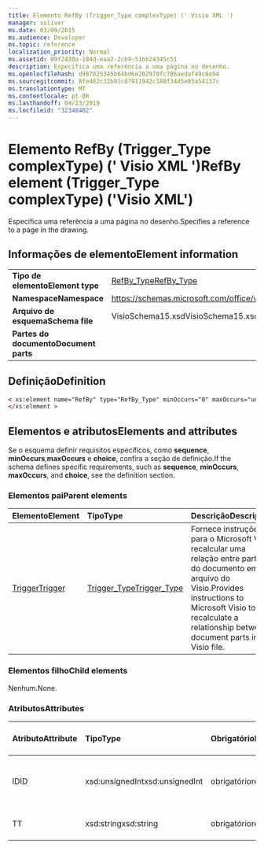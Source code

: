 ```yaml
---
title: Elemento RefBy (Trigger_Type complexType) (' Visio XML ')
manager: soliver
ms.date: 03/09/2015
ms.audience: Developer
ms.topic: reference
localization_priority: Normal
ms.assetid: 09f2430a-184d-eaa2-2cb9-51bb24345c51
description: Especifica uma referência a uma página no desenho.
ms.openlocfilehash: d987825345b64bd6e202970fc786aedaf49c6a94
ms.sourcegitcommit: 8fe462c32b91c87911942c188f3445e85a54137c
ms.translationtype: MT
ms.contentlocale: pt-BR
ms.lasthandoff: 04/23/2019
ms.locfileid: "32348402"
---
```

# <a name="refby-element-triggertype-complextype-visio-xml"></a><span data-ttu-id="790f2-103">Elemento RefBy (Trigger_Type complexType) (' Visio XML ')</span><span class="sxs-lookup"><span data-stu-id="790f2-103">RefBy element (Trigger_Type complexType) ('Visio XML')</span></span>

<span data-ttu-id="790f2-104">Especifica uma referência a uma página no desenho.</span><span class="sxs-lookup"><span data-stu-id="790f2-104">Specifies a reference to a page in the drawing.</span></span>
  
## <a name="element-information"></a><span data-ttu-id="790f2-105">Informações de elemento</span><span class="sxs-lookup"><span data-stu-id="790f2-105">Element information</span></span>

|||
|:-----|:-----|
|<span data-ttu-id="790f2-106">**Tipo de elemento**</span><span class="sxs-lookup"><span data-stu-id="790f2-106">**Element type**</span></span> <br/> |[<span data-ttu-id="790f2-107">RefBy_Type</span><span class="sxs-lookup"><span data-stu-id="790f2-107">RefBy_Type</span></span>](refby_type-complextypevisio-xml.md) <br/> |
|<span data-ttu-id="790f2-108">**Namespace**</span><span class="sxs-lookup"><span data-stu-id="790f2-108">**Namespace**</span></span> <br/> |https://schemas.microsoft.com/office/visio/2012/main  <br/> |
|<span data-ttu-id="790f2-109">**Arquivo de esquema**</span><span class="sxs-lookup"><span data-stu-id="790f2-109">**Schema file**</span></span> <br/> |<span data-ttu-id="790f2-110">VisioSchema15.xsd</span><span class="sxs-lookup"><span data-stu-id="790f2-110">VisioSchema15.xsd</span></span>  <br/> |
|<span data-ttu-id="790f2-111">**Partes do documento**</span><span class="sxs-lookup"><span data-stu-id="790f2-111">**Document parts**</span></span> <br/> ||
   
## <a name="definition"></a><span data-ttu-id="790f2-112">Definição</span><span class="sxs-lookup"><span data-stu-id="790f2-112">Definition</span></span>

```XML
< xs:element name="RefBy" type="RefBy_Type" minOccurs="0" maxOccurs="unbounded" >
</xs:element >
```

## <a name="elements-and-attributes"></a><span data-ttu-id="790f2-113">Elementos e atributos</span><span class="sxs-lookup"><span data-stu-id="790f2-113">Elements and attributes</span></span>

<span data-ttu-id="790f2-114">Se o esquema definir requisitos específicos, como **sequence**, **minOccurs**,**maxOccurs** e **choice**, confira a seção de definição.</span><span class="sxs-lookup"><span data-stu-id="790f2-114">If the schema defines specific requirements, such as **sequence**, **minOccurs**, **maxOccurs**, and **choice**, see the definition section.</span></span> 
  
### <a name="parent-elements"></a><span data-ttu-id="790f2-115">Elementos pai</span><span class="sxs-lookup"><span data-stu-id="790f2-115">Parent elements</span></span>

|<span data-ttu-id="790f2-116">**Elemento**</span><span class="sxs-lookup"><span data-stu-id="790f2-116">**Element**</span></span>|<span data-ttu-id="790f2-117">**Tipo**</span><span class="sxs-lookup"><span data-stu-id="790f2-117">**Type**</span></span>|<span data-ttu-id="790f2-118">**Descrição**</span><span class="sxs-lookup"><span data-stu-id="790f2-118">**Description**</span></span>|
|:-----|:-----|:-----|
|[<span data-ttu-id="790f2-119">Trigger</span><span class="sxs-lookup"><span data-stu-id="790f2-119">Trigger</span></span>](trigger-elementvisio-xml.md) <br/> |[<span data-ttu-id="790f2-120">Trigger_Type</span><span class="sxs-lookup"><span data-stu-id="790f2-120">Trigger_Type</span></span>](trigger_type-complextypevisio-xml.md) <br/> |<span data-ttu-id="790f2-121">Fornece instruções para o Microsoft Visio recalcular uma relação entre partes do documento em um arquivo do Visio.</span><span class="sxs-lookup"><span data-stu-id="790f2-121">Provides instructions to Microsoft Visio to recalculate a relationship between document parts in a Visio file.</span></span>  <br/> |

   
### <a name="child-elements"></a><span data-ttu-id="790f2-122">Elementos filho</span><span class="sxs-lookup"><span data-stu-id="790f2-122">Child elements</span></span>

<span data-ttu-id="790f2-123">Nenhum.</span><span class="sxs-lookup"><span data-stu-id="790f2-123">None.</span></span>
  
### <a name="attributes"></a><span data-ttu-id="790f2-124">Atributos</span><span class="sxs-lookup"><span data-stu-id="790f2-124">Attributes</span></span>

|<span data-ttu-id="790f2-125">**Atributo**</span><span class="sxs-lookup"><span data-stu-id="790f2-125">**Attribute**</span></span>|<span data-ttu-id="790f2-126">**Tipo**</span><span class="sxs-lookup"><span data-stu-id="790f2-126">**Type**</span></span>|<span data-ttu-id="790f2-127">**Obrigatório**</span><span class="sxs-lookup"><span data-stu-id="790f2-127">**Required**</span></span>|<span data-ttu-id="790f2-128">**Descrição**</span><span class="sxs-lookup"><span data-stu-id="790f2-128">**Description**</span></span>|<span data-ttu-id="790f2-129">**Valores possíveis**</span><span class="sxs-lookup"><span data-stu-id="790f2-129">**Possible values**</span></span>|
|:-----|:-----|:-----|:-----|:-----|
|<span data-ttu-id="790f2-130">ID</span><span class="sxs-lookup"><span data-stu-id="790f2-130">ID</span></span>  <br/> |<span data-ttu-id="790f2-131">xsd:unsignedInt</span><span class="sxs-lookup"><span data-stu-id="790f2-131">xsd:unsignedInt</span></span>  <br/> |<span data-ttu-id="790f2-132">obrigatório</span><span class="sxs-lookup"><span data-stu-id="790f2-132">required</span></span>  <br/> |<span data-ttu-id="790f2-133">Especifica o atributo ID de uma página no desenho.</span><span class="sxs-lookup"><span data-stu-id="790f2-133">Specifies the ID attribute of a page in the drawing.</span></span>  <br/> |<span data-ttu-id="790f2-134">Valores do tipo xsd:unsignedInt.</span><span class="sxs-lookup"><span data-stu-id="790f2-134">Values of the xsd:unsignedInt type.</span></span>  <br/> |
|<span data-ttu-id="790f2-135">T</span><span class="sxs-lookup"><span data-stu-id="790f2-135">T</span></span>  <br/> |<span data-ttu-id="790f2-136">xsd:string</span><span class="sxs-lookup"><span data-stu-id="790f2-136">xsd:string</span></span>  <br/> |<span data-ttu-id="790f2-137">obrigatório</span><span class="sxs-lookup"><span data-stu-id="790f2-137">required</span></span>  <br/> |<span data-ttu-id="790f2-138">Especifica o tipo de referência.</span><span class="sxs-lookup"><span data-stu-id="790f2-138">Specifies the reference type.</span></span>  <br/> |<span data-ttu-id="790f2-139">Valores do tipo xsd:string.</span><span class="sxs-lookup"><span data-stu-id="790f2-139">Values of the xsd:string type.</span></span>  <br/> |
   

